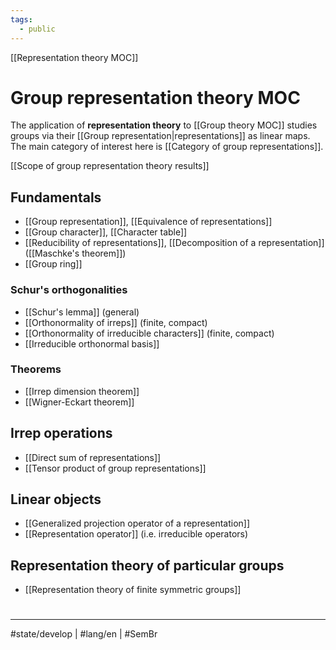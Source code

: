 ```yaml
---
tags:
  - public
---
```

[[Representation theory MOC]]
# Group representation theory MOC

The application of **representation theory** to [[Group theory MOC]]
studies groups via their [[Group representation|representations]] as linear maps.
The main category of interest here is  [[Category of group representations]].

[[Scope of group representation theory results]]

## Fundamentals

- [[Group representation]], [[Equivalence of representations]]
- [[Group character]], [[Character table]]
- [[Reducibility of representations]], [[Decomposition of a representation]] ([[Maschke's theorem]])
- [[Group ring]]

### Schur's orthogonalities

- [[Schur's lemma]] (general)
- [[Orthonormality of irreps]] (finite, compact)
- [[Orthonormality of irreducible characters]] (finite, compact)
- [[Irreducible orthonormal basis]]

### Theorems

- [[Irrep dimension theorem]]
- [[Wigner-Eckart theorem]]

## Irrep operations


- [[Direct sum of representations]]
- [[Tensor product of group representations]]

## Linear objects

- [[Generalized projection operator of a representation]]
- [[Representation operator]] (i.e. irreducible operators)

## Representation theory of particular groups

- [[Representation theory of finite symmetric groups]]

#
---
#state/develop | #lang/en | #SemBr 